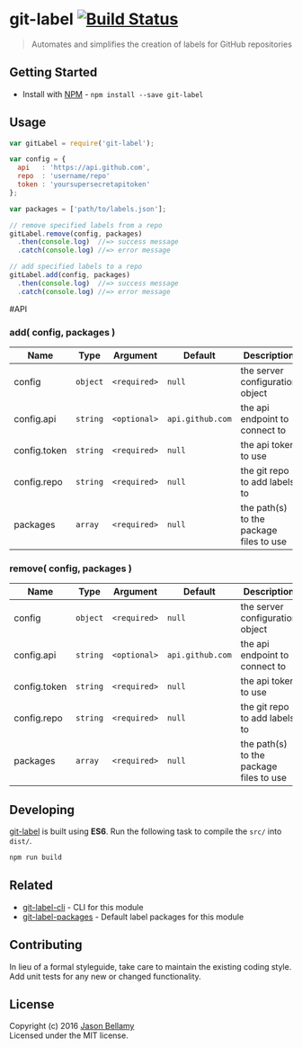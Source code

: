 # git-label [![Build Status](https://travis-ci.org/jasonbellamy/git-label.svg)](https://travis-ci.org/jasonbellamy/git-label)

> Automates and simplifies the creation of labels for GitHub repositories


## Getting Started

- Install with [NPM](https://www.npmjs.org/) - `npm install --save git-label`


## Usage

```javascript
var gitLabel = require('git-label');

var config = {
  api   : 'https://api.github.com',
  repo  : 'username/repo'
  token : 'yoursupersecretapitoken'
};

var packages = ['path/to/labels.json'];

// remove specified labels from a repo
gitLabel.remove(config, packages)
  .then(console.log)  //=> success message
  .catch(console.log) //=> error message

// add specified labels to a repo
gitLabel.add(config, packages)
  .then(console.log)  //=> success message
  .catch(console.log) //=> error message
```


#API

### add( config, packages )

Name         | Type     | Argument     | Default          | Description
-------------|----------|--------------|------------------|------------
config       | `object` | `<required>` | `null`           | the server configuration object
config.api   | `string` | `<optional>` | `api.github.com` | the api endpoint to connect to
config.token | `string` | `<required>` | `null`           | the api token to use
config.repo  | `string` | `<required>` | `null`           | the git repo to add labels to
packages     | `array`  | `<required>` | `null`           | the path(s) to the package files to use

### remove( config, packages )

Name         | Type     | Argument     | Default          | Description
-------------|----------|--------------|------------------|------------
config       | `object` | `<required>` | `null`           | the server configuration object
config.api   | `string` | `<optional>` | `api.github.com` | the api endpoint to connect to
config.token | `string` | `<required>` | `null`           | the api token to use
config.repo  | `string` | `<required>` | `null`           | the git repo to add labels to
packages     | `array`  | `<required>` | `null`           | the path(s) to the package files to use


## Developing

[git-label](https://github.com/jasonbellamy/git-label) is built using **ES6**. Run the following task to compile the `src/` into `dist/`.

```bash
npm run build
```


## Related

- [git-label-cli](https://github.com/jasonbellamy/git-label-cli) - CLI for this module
- [git-label-packages](https://github.com/jasonbellamy/git-label-packages) - Default label packages for this module


## Contributing
In lieu of a formal styleguide, take care to maintain the existing coding style. Add unit tests for any new or changed functionality.


## License
Copyright (c) 2016 [Jason Bellamy ](http://jasonbellamy.com)  
Licensed under the MIT license.
